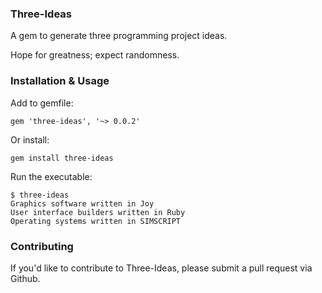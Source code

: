 ### Three-Ideas

A gem to generate three programming project ideas.

Hope for greatness; expect randomness.

### Installation & Usage

Add to gemfile:
```
gem 'three-ideas', '~> 0.0.2'
```
Or install:
```
gem install three-ideas
```
Run the executable:
```
$ three-ideas
Graphics software written in Joy
User interface builders written in Ruby
Operating systems written in SIMSCRIPT
```

### Contributing

If you'd like to contribute to Three-Ideas, please submit a pull request via Github.

